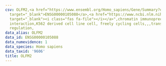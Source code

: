 ```yaml
---
csv: OLFM2,<a href="https://www.ensembl.org/Homo_sapiens/Gene/Summary?db=core;g=ENSG00000105088"
  target="_blank">ENSG00000105088</a>,<a href="https://www.ncbi.nlm.nih.gov/pubmed/23959860"
  target="_blank"><i class="fas fa-file"></i></a>",chromatin immunoprecipitation assay,direct
  interaction,K562 derived cell line cell, freely cycling cells,,,transcriptional
  regulation,
data_alias: OLFM2
data_id: ENSG00000105088
data_numevidence: 1
data_species: Homo sapiens
data_taxid: '9606'
title: OLFM2
---
```

